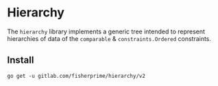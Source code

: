 # Hierarchy

The `hierarchy` library implements a generic tree intended to represent hierarchies of data of the
`comparable` & `constraints.Ordered` constraints.

## Install

`go get -u gitlab.com/fisherprime/hierarchy/v2`

<!-- ## Examples
   -
   - See [_examples](https://gitlab.com/fisherprime/hierarchy/-/tree/master/_examples) -->
